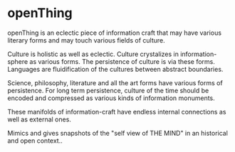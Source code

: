# openThing
openThing is an eclectic piece of information craft that may have various literary forms and may touch various fields of culture.

Culture is holistic as well as eclectic. Culture crystalizes in information-sphere as various forms. The persistence of culture is via these forms. Languages are fluidification of the cultures between abstract boundaries.

Science, philosophy, literature and all the art forms have various forms of persistence. For long term persistence, culture of the time should be encoded and compressed as various kinds of information monuments.

These manifolds of information-craft have endless internal connections as well as external ones.

Mimics and gives snapshots of the "self view of THE MIND" in an historical and open context..


